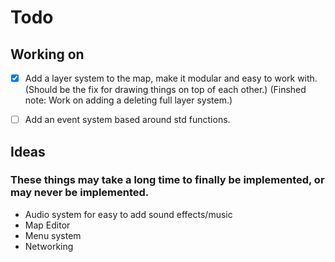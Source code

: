 # Todo

## Working on

- [x] Add a layer system to the map, make it modular and easy to work with. (Should be the fix for drawing things on top of each other.) (Finshed note: Work on adding a deleting full layer system.)

- [ ] Add an event system based around std functions.

## Ideas

### These things may take a long time to finally be implemented, or may never be implemented.


* Audio system for easy to add sound effects/music
* Map Editor
* Menu system
* Networking
